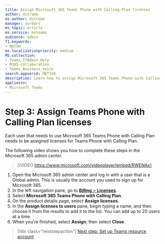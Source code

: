 ```yaml
---
title: Assign Microsoft 365 Teams Phone with Calling Plan licenses
author: dstrome 
ms.author: dstrome
manager: serdars
ms.topic: article
ms.service: msteams
audience: admin
f1.keywords:
- NOCSH
ms.localizationpriority: medium
MS.collection: 
- Teams_ITAdmin_Help
- M365-collaboration
- Teams_Business_Voice
search.appverid: MET150
description: Learn how to assign Microsoft 365 Teams Phone with Calling Plan licenses to your users
appliesto: 
- Microsoft Teams
---
```


# Step 3: Assign Teams Phone with Calling Plan licenses

Each user that needs to use Microsoft 365 Teams Phone with Calling Plan needs to be assigned licenses for Teams Phone with Calling Plan.

The following video shows you how to complete these steps in the Microsoft 365 admin center.

> [!VIDEO https://www.microsoft.com/videoplayer/embed/RWENAx]

1. Open the Microsoft 365 admin center and log in with a user that is a Global admin. This is usually the account you used to sign up for Microsoft 365.
1. In the left navigation pane, go to <a href="https://go.microsoft.com/fwlink/p/?linkid=842264" target="_blank">**Billing** > **Licenses**</a>.
1. Select **Microsoft 365 Teams Phone with Calling Plan**.
1. On the product details page, select **Assign licenses**.
1. In the **Assign licenses to users** pane, begin typing a name, and then choose it from the results to add it to the list. You can add up to 20 users at a time.
1. When you're finished, select **Assign**, then select **Close**.



> [!div class="nextstepaction"]
> [Next step: Set up Teams resource account](set-up-resource-account.md)
